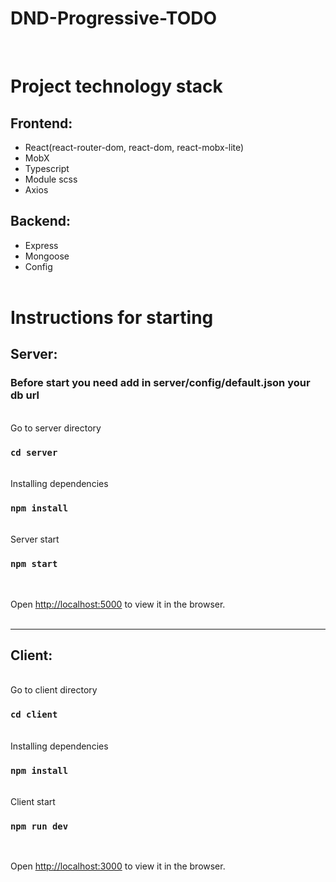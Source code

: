 # DND-Progressive-TODO

<br/>

# Project technology stack

## Frontend:

- React(react-router-dom, react-dom, react-mobx-lite)
- MobX
- Typescript
- Module scss
- Axios

## Backend:

- Express
- Mongoose
- Config
  <br/><br/>

# Instructions for starting

## Server:

### Before start you need add in server/config/default.json your db url

<br/>
Go to server directory

### `cd server`

<br/>
Installing dependencies

### `npm install`

<br/>
Server start

### `npm start`

<br/>

Open [http://localhost:5000](http://localhost:5000) to view it in the browser.
<br/><br/>

---

## Client:

<br/>
Go to client directory

### `cd client`

<br/>
Installing dependencies

### `npm install`

<br/>
Client start

### `npm run dev`

<br/>

Open [http://localhost:3000](http://localhost:3000) to view it in the browser.
